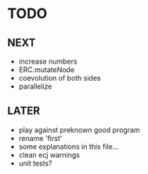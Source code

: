 TODO
====

NEXT
----
- increase numbers  
- ERC.mutateNode
- coevolution of both sides
- parallelize

LATER
-----
- play against preknown good program
- rename 'first'
- some explanations in this file...
- clean ecj warnings
- unit tests?


